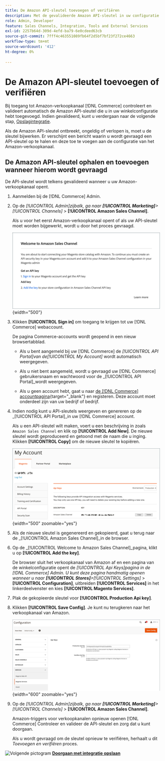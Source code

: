 ```yaml
---
title: De Amazon API-sleutel toevoegen of verifiëren
description: Met de gevalideerde Amazon API-sleutel in uw configuratie voor handel kunt u uw winkels integreren met uw Amazon-verkopersaccount.
role: Admin, Developer
feature: Sales Channels, Integration, Tools and External Services
exl-id: 2257b64d-309d-4efd-ba79-6e0cdeed63cb
source-git-commit: 7fff4c463551089fb64f2d5bf7bf23f272ce4663
workflow-type: tm+mt
source-wordcount: '412'
ht-degree: 0%

---
```


# De Amazon API-sleutel toevoegen of verifiëren

Bij toegang tot Amazon-verkoopkanaal [!DNL Commerce] controleert en valideert automatisch de Amazon API-sleutel die u in uw winkelconfiguratie hebt toegevoegd. Indien gevalideerd, kunt u verdergaan naar de volgende stap, [Opslagintegratie](./store-integration.md).

Als de Amazon API-sleutel ontbreekt, ongeldig of verlopen is, moet u de sleutel bijwerken. Er verschijnt een bericht waarin u wordt gevraagd een API-sleutel op te halen en deze toe te voegen aan de configuratie van het Amazon-verkoopkanaal.

## De Amazon API-sleutel ophalen en toevoegen wanneer hierom wordt gevraagd

De API-sleutel wordt telkens gevalideerd wanneer u uw Amazon-verkoopkanaal opent.

1. Aanmelden bij de [!DNL Commerce] Admin.

1. Op de _[!UICONTROL Admin]_zijbalk, ga naar **[!UICONTROL Marketing]**>_[!UICONTROL Channels]_ > **[!UICONTROL Amazon Sales Channel]**.

   Als u voor het eerst Amazon-verkoopkanaal opent of als uw API-sleutel moet worden bijgewerkt, wordt u door het proces gevraagd.

   ![Vraag over Amazon API-sleutel ophalen en toevoegen](assets/amazon-api-verification-prompt.png){width="500"}

1. Klikken **[!UICONTROL Sign in]** om toegang te krijgen tot uw [!DNL Commerce] webaccount.

   De pagina Commerce-accounts wordt geopend in een nieuw browsertabblad.

   - Als u bent aangemeld bij uw [!DNL Commerce] de _[!UICONTROL API Portal]_van de_[!UICONTROL My Account]_ wordt automatisch weergegeven.

   - Als u niet bent aangemeld, wordt u gevraagd uw [!DNL Commerce] gebruikersnaam en wachtwoord voor de _[!UICONTROL API Portal]_wordt weergegeven.

   - Als u geen account hebt, gaat u naar [de [!DNL Commerce] accountpagina](https://account.magento.com/customer/account/login/){target="_blank"} en registeren. Deze account moet onderdeel zijn van uw bedrijf of bedrijf.

1. Indien nodig kunt u API-sleutels weergeven en genereren op de _[!UICONTROL API Portal]_in uw [!DNL Commerce] account.

   Als u een API-sleutel wilt maken, voert u een beschrijving in zoals `Amazon Sales Channel` en klik op **[!UICONTROL Add New]**. De nieuwe sleutel wordt geproduceerd en getoond met de naam die u inging. Klikken **[!UICONTROL Copy]** om de nieuwe sleutel te kopiëren.

   ![Een API-sleutel genereren of kopiëren](assets/amazon-add-api-key.png){width="500" zoomable="yes"}

1. Als de nieuwe sleutel is gegenereerd en gekopieerd, gaat u terug naar de _[!UICONTROL Amazon Sales Channel]_in de browser.

1. Op de _[!UICONTROL Welcome to Amazon Sales Channel]_pagina, klikt u op **[!UICONTROL Add the key]**.

   De browser sluit het verkoopkanaal van Amazon af en een pagina van de winkelconfiguratie opent de _[!UICONTROL Api Keys]_pagina in de [!DNL Commerce] Admin. U kunt deze pagina handmatig openen wanneer u naar **[!UICONTROL Stores]**>_[!UICONTROL Settings]_ > **[!UICONTROL Configuration]**, uitbreiden **[!UICONTROL Services]** in het linkerdeelvenster en kies **[!UICONTROL Magento Services]**.

1. Plak de gekopieerde sleutel voor **[!UICONTROL Production Api key]**.

1. Klikken **[!UICONTROL Save Config]**. Je kunt nu terugkeren naar het verkoopkanaal van Amazon.

   ![API-sleutel toevoegen in de configuratie van uw winkel](assets/config-magento-services-api-screen.png){width="600" zoomable="yes"}

1. Op de _[!UICONTROL Admin]_zijbalk, ga naar **[!UICONTROL Marketing]**>_[!UICONTROL Channels]_ > **[!UICONTROL Amazon Sales Channel]**.

   Amazon-triggers voor verkoopkanalen opnieuw openen [!DNL Commerce] Controleer en valideer de API-sleutel en zorg dat u kunt doorgaan.

   Als u wordt gevraagd om de sleutel opnieuw te verifiëren, herhaalt u dit _Toevoegen en verifiëren_ proces.

![Volgende pictogram](assets/btn-next.png) [**Doorgaan met integratie opslaan**](./store-integration.md)
